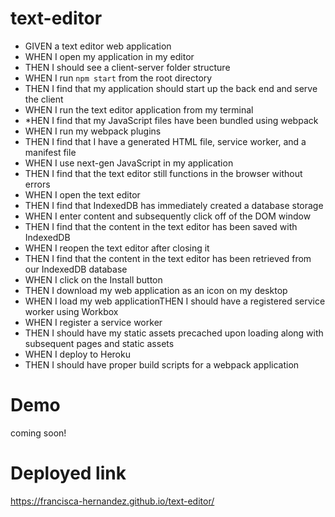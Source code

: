 # text-editor
* GIVEN a text editor web application
* WHEN I open my application in my editor
* THEN I should see a client-server folder structure
* WHEN I run `npm start` from the root directory
* THEN I find that my application should start up the back end and serve the client
* WHEN I run the text editor application from my terminal
* *HEN I find that my JavaScript files have been bundled using webpack
* WHEN I run my webpack plugins
* THEN I find that I have a generated HTML file, service worker, and a manifest file
* WHEN I use next-gen JavaScript in my application
* THEN I find that the text editor still functions in the browser without errors
* WHEN I open the text editor
* THEN I find that IndexedDB has immediately created a database storage
* WHEN I enter content and subsequently click off of the DOM window
* THEN I find that the content in the text editor has been saved with IndexedDB
* WHEN I reopen the text editor after closing it
* THEN I find that the content in the text editor has been retrieved from our IndexedDB database
* WHEN I click on the Install button
* THEN I download my web application as an icon on my desktop
* WHEN I load my web applicationTHEN I should have a registered service worker using Workbox
* WHEN I register a service worker
* THEN I should have my static assets precached upon loading along with subsequent pages and static assets
* WHEN I deploy to Heroku
* THEN I should have proper build scripts for a webpack application



# Demo
coming soon!

# Deployed link
https://francisca-hernandez.github.io/text-editor/

